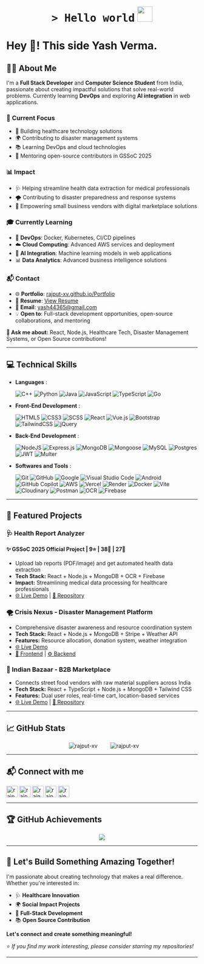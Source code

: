 <h1 align="center">
    <tt>> Hello world</tt>
    <img src="https://media.giphy.com/media/mGcNjsfWAjY5AEZNw6/giphy.gif" width=40 /> 
</h1>

<h1 align="left">Hey 👋! This side Yash Verma.</h1>

## 👨‍💻 About Me

I'm a **Full Stack Developer** and **Computer Science Student** from India, passionate about creating impactful solutions that solve real-world problems. Currently learning **DevOps** and exploring **AI integration** in web applications.

### 🎯 **Current Focus**
- 🔧 Building healthcare technology solutions
- 🌍 Contributing to disaster management systems
- 📚 Learning DevOps and cloud technologies
- 🤝 Mentoring open-source contributors in GSSoC 2025

### 📊 **Impact**
- 🩺 Helping streamline health data extraction for medical professionals
- 🌪️ Contributing to disaster preparedness and response systems
- 🛒 Empowering small business vendors with digital marketplace solutions

### 🎓 **Currently Learning**
- 🐳 **DevOps**: Docker, Kubernetes, CI/CD pipelines
- ☁️ **Cloud Computing**: Advanced AWS services and deployment
- 🤖 **AI Integration**: Machine learning models in web applications
- 📊 **Data Analytics**: Advanced business intelligence solutions

### 📬 **Contact**
- 🌐 **Portfolio**: [rajput-xv.github.io/Portfolio](https://rajput-xv.github.io/Portfolio/)
- 💼 **Resume**: [View Resume](https://drive.google.com/file/d/1pkz0Tvgmy7sof--dPhvirjkyzXATTSga/view?usp=sharing)
- 📧 **Email**: yash44365@gmail.com
- 💡 **Open to**: Full-stack development opportunities, open-source collaborations, and mentoring

**💬 Ask me about:** React, Node.js, Healthcare Tech, Disaster Management Systems, or Open Source contributions!

---

## 💻 Technical Skills
<p align="center">

- **Languages** :
    
    ![C++](https://img.shields.io/badge/C++%20-%2300599C.svg?style=for-the-badge&logo=c%2B%2B&logoColor=white)
    ![Python](https://img.shields.io/badge/Python%20-%2314354C.svg?style=for-the-badge&logo=python&logoColor=white)
    ![Java](https://img.shields.io/badge/Java%20-%2314354C.svg?style=for-the-badge&logo=Java&logoColor=white)
    ![JavaScript](https://img.shields.io/badge/-JavaScript-F7DF1E?style=for-the-badge&logo=javascript&logoColor=black)
    ![TypeScript](https://img.shields.io/badge/TypeScript-%23007ACC.svg?style=for-the-badge&logo=typescript&logoColor=white)
    ![Go](https://img.shields.io/badge/-Go-00ADD8?style=for-the-badge&logo=go&logoColor=white)
      
- **Front-End Development** :

   ![HTML5](https://img.shields.io/badge/HTML5%20-%23E34F26.svg?style=for-the-badge&logo=html5&logoColor=white)
   ![CSS3](https://img.shields.io/badge/CSS%20-%231572B6.svg?style=for-the-badge&logo=css3&logoColor=white)
   ![SCSS](https://img.shields.io/badge/SCSS-hotpink.svg?style=for-the-badge&logo=SASS&logoColor=white)
   ![React](https://img.shields.io/badge/React-%2320232a.svg?style=for-the-badge&logo=react&logoColor=%2361DAFB)
   ![Vue.js](https://img.shields.io/badge/Vue.js-%2335495e.svg?style=for-the-badge&logo=vuedotjs&logoColor=%234FC08D)
   ![Bootstrap](https://img.shields.io/badge/Bootstrap-7952B3?style=for-the-badge&logo=bootstrap&logoColor=fff)
   ![TailwindCSS](https://img.shields.io/badge/TailwindCSS-%2338B2AC.svg?style=for-the-badge&logo=tailwind-css&logoColor=white)
   ![jQuery](https://img.shields.io/badge/jQuery-0769AD?style=for-the-badge&logo=jquery&logoColor=fff)

- **Back-End Development** :

   ![NodeJS](https://img.shields.io/badge/Node.js-6DA55F?style=for-the-badge&logo=node.js&logoColor=white)
   ![Express.js](https://img.shields.io/badge/Express.js-%23404d59.svg?style=for-the-badge&logo=express&logoColor=%2361DAFB)
   ![MongoDB](https://img.shields.io/badge/MongoDB-%234ea94b.svg?style=for-the-badge&logo=mongodb&logoColor=white)
   ![Mongoose](https://img.shields.io/badge/Mongoose-%23880000.svg?style=for-the-badge&logo=mongoose&logoColor=white)
   ![MySQL](https://img.shields.io/badge/MySQL-4479A1?style=for-the-badge&logo=mysql&logoColor=fff)
   ![Postgres](https://img.shields.io/badge/Postgres-%23316192.svg?style=for-the-badge&logo=postgresql&logoColor=white)
   ![JWT](https://img.shields.io/badge/JWT-black?style=for-the-badge&logo=JSON%20web%20tokens)
   ![Multer](https://img.shields.io/badge/Multer-%23000000.svg?style=for-the-badge&logo=multer&logoColor=white)
  
- **Softwares and Tools** :

    ![Git](https://img.shields.io/badge/git-%23F05033.svg?style=for-the-badge&logo=git&logoColor=white)
    ![GitHub](https://img.shields.io/badge/github-%23121011.svg?style=for-the-badge&logo=github&logoColor=white)
    ![Google](https://img.shields.io/badge/google-%234285F4.svg?style=for-the-badge&logo=google&logoColor=white)
    ![Visual Studio Code](https://img.shields.io/badge/Visual%20Studio%20Code-0078d7.svg?style=for-the-badge&logo=visual-studio-code&logoColor=white)
    ![Android](https://img.shields.io/badge/Android-3DDC84?style=for-the-badge&logo=android&logoColor=white)
    ![GitHub Copilot](https://img.shields.io/badge/GitHub%20Copilot-000?style=for-the-badge&logo=githubcopilot&logoColor=fff)
    ![AWS](https://img.shields.io/badge/AWS-%23FF9900.svg?style=for-the-badge&logo=amazon-web-services&logoColor=white)
    ![Vercel](https://img.shields.io/badge/Vercel-%23000000.svg?style=for-the-badge&logo=vercel&logoColor=white)
    ![Render](https://img.shields.io/badge/Render-%23000000.svg?style=for-the-badge&logo=render&logoColor=white)
    ![Docker](https://img.shields.io/badge/Docker-%230db7ed.svg?style=for-the-badge&logo=docker&logoColor=white)
    ![Vite](https://img.shields.io/badge/Vite-%23646CFF.svg?style=for-the-badge&logo=vite&logoColor=white)
    ![Cloudinary](https://img.shields.io/badge/Cloudinary-%23039BE5.svg?style=for-the-badge&logo=cloudinary&logoColor=white)
    ![Postman](https://img.shields.io/badge/Postman-FF6C37?style=for-the-badge&logo=postman&logoColor=white)
    ![OCR](https://img.shields.io/badge/OCR-%23FF6C37.svg?style=for-the-badge&logo=optical-character-recognition&logoColor=white)
    ![Firebase](https://img.shields.io/badge/-Firebase-FFCA28?style=for-the-badge&logo=firebase&logoColor=white)

---

## 🚀 Featured Projects

### 🩺 Health Report Analyzer
**✨ GSSoC 2025 Official Project | 9⭐ | 38🍴 | 27👥**
- Upload lab reports (PDF/image) and get automated health data extraction
- **Tech Stack:** React + Node.js + MongoDB + OCR + Firebase
- **Impact:** Streamlining medical data processing for healthcare professionals
- [🌐 Live Demo](https://health-report-analyzer.vercel.app) | [📝 Repository](https://github.com/Rajput-xv/Health-Report-Analyzer)

### 🌪️ Crisis Nexus - Disaster Management Platform
- Comprehensive disaster awareness and resource coordination system
- **Tech Stack:** React + Node.js + MongoDB + Stripe + Weather API
- **Features:** Resource allocation, donation system, weather integration
- [🌐 Live Demo](https://crisis-nexus-server.vercel.app/)
- [🎯 Frontend](https://github.com/Rajput-xv/Crisis-nexus-frontend) | [⚙️ Backend](https://github.com/Rajput-xv/Crisis-Nexus-server)

### 🛒 Indian Bazaar - B2B Marketplace
- Connects street food vendors with raw material suppliers across India
- **Tech Stack:** React + TypeScript + Node.js + MongoDB + Tailwind CSS
- **Features:** Dual user roles, real-time cart, location-based services
- [🌐 Live Demo](https://indian-bazaar.vercel.app) | [📁 Repository](https://github.com/Rajput-xv/indian-bazaar)


---

## 📈 GitHub Stats  
<p align="center">
  <img src="https://github-readme-stats.vercel.app/api?username=rajput-xv&show_icons=true&locale=en&theme=dark" alt="rajput-xv" hspace="20" />
  <img src="https://github-readme-stats.vercel.app/api/top-langs?username=rajput-xv&show_icons=true&locale=en&layout=compact&theme=dark" alt="rajput-xv" hspace="10" />
</p>

---

## 📬 Connect with me
<p align="left">
<a href="https://twitter.com/rajput_xv" target="blank"><img align="center" src="https://img.shields.io/badge/X-%23000000.svg?style=for-the-badge&logo=X&logoColor=white" alt="rajput_xv" height="30" padding="20"/></a>
<a href="https://linkedin.com/in/yash-rajput-xv" target="blank"><img align="center" src="https://custom-icon-badges.demolab.com/badge/LinkedIn-0A66C2?style=for-the-badge&logo=linkedin-white&logoColor=fff" alt="rajput-xv" height="30" padding="20"/></a>
<a href="https://instagram.com/rajput_xv" target="blank"><img align="center" src="https://img.shields.io/badge/Instagram-%23E4405F.svg?style=for-the-badge&logo=Instagram&logoColor=white" alt="rajput_xv" height="30" padding="20"/></a>
<a href="https://www.leetcode.com/rajput_xv" target="blank"><img align="center" src="https://img.shields.io/badge/LeetCode-000000?style=for-the-badge&logo=LeetCode&logoColor=#d16c06" alt="rajput_xv" height="30" padding="20"/></a>
<a href="https://auth.geeksforgeeks.org/user/rajput_xv/profile" target="blank"><img align="center" src="https://img.shields.io/badge/GeeksforGeeks-298D46?style=for-the-badge&logo=geeksforgeeks&logoColor=white" alt="rajput_xv/profile" height="30" padding="20"/></a>
</p>

---

## 🏆 GitHub Achievements  
<div align="center">  
  <img src="https://github-trophy.vercel.app/?username=Rajput-xv&margin-w=10&theme=radical">
</div>

---

## 🌟 **Let's Build Something Amazing Together!**

I'm passionate about creating technology that makes a real difference. Whether you're interested in:
- 🩺 **Healthcare Innovation**
- 🌍 **Social Impact Projects**  
- 🚀 **Full-Stack Development**
- 📚 **Open Source Contribution**

**Let's connect and create something meaningful!** 

⭐ *If you find my work interesting, please consider starring my repositories!*

---

###

<br clear="both">

###


